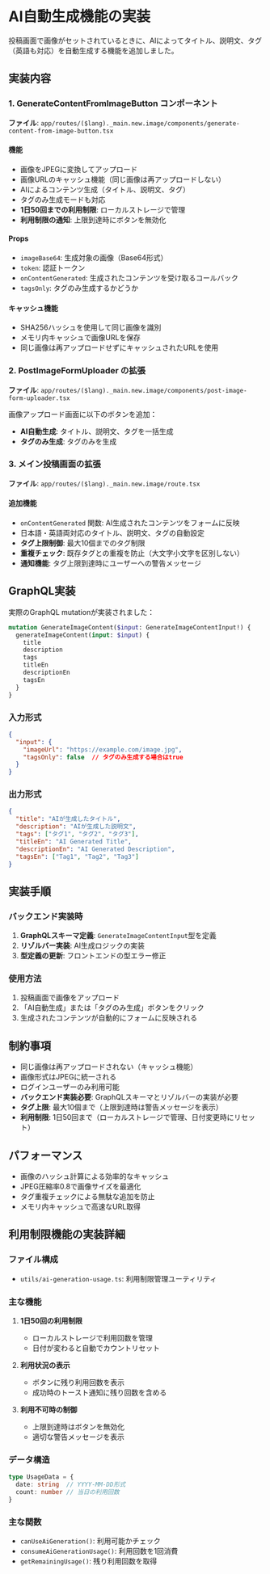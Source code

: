 # AI自動生成機能の実装

投稿画面で画像がセットされているときに、AIによってタイトル、説明文、タグ（英語も対応）を自動生成する機能を追加しました。

## 実装内容

### 1. GenerateContentFromImageButton コンポーネント

**ファイル**: `app/routes/($lang)._main.new.image/components/generate-content-from-image-button.tsx`

#### 機能
- 画像をJPEGに変換してアップロード
- 画像URLのキャッシュ機能（同じ画像は再アップロードしない）
- AIによるコンテンツ生成（タイトル、説明文、タグ）
- タグのみ生成モードも対応
- **1日50回までの利用制限**: ローカルストレージで管理
- **利用制限の通知**: 上限到達時にボタンを無効化

#### Props
- `imageBase64`: 生成対象の画像（Base64形式）
- `token`: 認証トークン
- `onContentGenerated`: 生成されたコンテンツを受け取るコールバック
- `tagsOnly`: タグのみ生成するかどうか

#### キャッシュ機能
- SHA256ハッシュを使用して同じ画像を識別
- メモリ内キャッシュで画像URLを保存
- 同じ画像は再アップロードせずにキャッシュされたURLを使用

### 2. PostImageFormUploader の拡張

**ファイル**: `app/routes/($lang)._main.new.image/components/post-image-form-uploader.tsx`

画像アップロード画面に以下のボタンを追加：
- **AI自動生成**: タイトル、説明文、タグを一括生成
- **タグのみ生成**: タグのみを生成

### 3. メイン投稿画面の拡張

**ファイル**: `app/routes/($lang)._main.new.image/route.tsx`

#### 追加機能
- `onContentGenerated` 関数: AI生成されたコンテンツをフォームに反映
- 日本語・英語両対応のタイトル、説明文、タグの自動設定
- **タグ上限制御**: 最大10個までのタグ制限
- **重複チェック**: 既存タグとの重複を防止（大文字小文字を区別しない）
- **通知機能**: タグ上限到達時にユーザーへの警告メッセージ

## GraphQL実装

実際のGraphQL mutationが実装されました：

```graphql
mutation GenerateImageContent($input: GenerateImageContentInput!) {
  generateImageContent(input: $input) {
    title
    description
    tags
    titleEn
    descriptionEn
    tagsEn
  }
}
```

### 入力形式
```json
{
  "input": {
    "imageUrl": "https://example.com/image.jpg",
    "tagsOnly": false  // タグのみ生成する場合はtrue
  }
}
```

### 出力形式
```json
{
  "title": "AIが生成したタイトル",
  "description": "AIが生成した説明文",
  "tags": ["タグ1", "タグ2", "タグ3"],
  "titleEn": "AI Generated Title",
  "descriptionEn": "AI Generated Description",
  "tagsEn": ["Tag1", "Tag2", "Tag3"]
}
```

## 実装手順

### バックエンド実装時
1. **GraphQLスキーマ定義**: `GenerateImageContentInput`型を定義
2. **リゾルバー実装**: AI生成ロジックの実装
3. **型定義の更新**: フロントエンドの型エラー修正

### 使用方法
1. 投稿画面で画像をアップロード
2. 「AI自動生成」または「タグのみ生成」ボタンをクリック
3. 生成されたコンテンツが自動的にフォームに反映される

## 制約事項
- 同じ画像は再アップロードされない（キャッシュ機能）
- 画像形式はJPEGに統一される
- ログインユーザーのみ利用可能
- **バックエンド実装必要**: GraphQLスキーマとリゾルバーの実装が必要
- **タグ上限**: 最大10個まで（上限到達時は警告メッセージを表示）
- **利用制限**: 1日50回まで（ローカルストレージで管理、日付変更時にリセット）

## パフォーマンス
- 画像のハッシュ計算による効率的なキャッシュ
- JPEG圧縮率0.8で画像サイズを最適化
- タグ重複チェックによる無駄な追加を防止
- メモリ内キャッシュで高速なURL取得

## 利用制限機能の実装詳細

### ファイル構成
- `utils/ai-generation-usage.ts`: 利用制限管理ユーティリティ

### 主な機能
1. **1日50回の利用制限**
   - ローカルストレージで利用回数を管理
   - 日付が変わると自動でカウントリセット

2. **利用状況の表示**
   - ボタンに残り利用回数を表示
   - 成功時のトースト通知に残り回数を含める

3. **利用不可時の制御**
   - 上限到達時はボタンを無効化
   - 適切な警告メッセージを表示

### データ構造
```typescript
type UsageData = {
  date: string  // YYYY-MM-DD形式
  count: number // 当日の利用回数
}
```

### 主な関数
- `canUseAiGeneration()`: 利用可能かチェック
- `consumeAiGenerationUsage()`: 利用回数を1回消費
- `getRemainingUsage()`: 残り利用回数を取得
